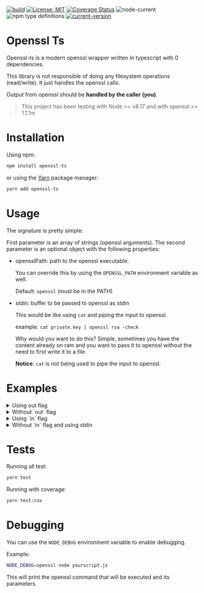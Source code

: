 [![build](https://github.com/marianozunino/morpheus/actions/workflows/build_deploy.yml/badge.svg)](https://github.com/marianozunino/morpheus/actions/workflows/build_deploy.yml)
[![License: MIT](https://img.shields.io/badge/License-MIT-green.svg)](https://opensource.org/licenses/MIT)
[![Coverage Status](https://coveralls.io/repos/github/marianozunino/openssl-ts/badge.svg)](https://coveralls.io/github/marianozunino/openssl-ts)
![node-current](https://img.shields.io/node/v/openssl-ts)
![npm type definitions](https://img.shields.io/npm/types/openssl-ts)
[![current-version](https://img.shields.io/badge/dynamic/json?label=current-version&query=%24.version&url=https%3A%2F%2Fraw.githubusercontent.com%2Fmarianozunino%2Fopenssl-ts%2Fmaster%2Fpackage.json)](https://npmjs.com/package/openssl-ts)
# Openssl Ts

Openssl-ts is a modern openssl wrapper written in typescript with 0 dependencies.

This library is not responsible of doing any filesystem operations (read/write).
It just handles the openssl calls.

Output from openssl should be **handled by the caller (you)**.

> This project has been testing with Node >= v8.17 and with openssl >= 1.1.1m


# Installation

Using npm:
```sh
npm install openssl-ts
```

or using the [Yarn](https://yarnpkg.com) package manager:
```sh
yarn add openssl-ts
```

# Usage

The signature is pretty simple:

First parameter is an array of strings (openssl arguments).
The second parameter is an optional object with the following properties:
- opensslPath: path to the openssl executable.

  You can override this by using the `OPENSSL_PATH` environment variable as well.

  Default: `openssl` (must be in the PATH)
- stdin: buffer to be passed to openssl as stdin 

  This would be like using `cat` and piping the input to openssl.

  example: `cat private.key | openssl rsa -check`

  Why would you want to do this?
  Simple, sometimes you have the content already on ram and you want to pass it to openssl without the need to first write it to a file.

  **Notice**: `cat` is not being used to pipe the input to openssl.


# Examples

<details>
  <summary>Using out flag</summary>

```ts
import { openssl } from 'openssl-ts';

const output = await openssl(['genrsa', '-out', 'private.key', '2048']);

// output is a Buffer
console.log(output.toString());
/*
Generating RSA private key, 2048 bit long modulus (2 primes)
................................................+++++
...........+++++
e is 65537 (0x010001)
*/
// if you want the private.key content, you should read the file from the filesystem
```
</details>

<details>
  <summary>Without `out` flag</summary>

```ts
import { openssl } from 'openssl-ts';

const output = await openssl(['genrsa', '2048']);

// output is a Buffer
console.log(output.toString());

/*
Generating RSA private key, 2048 bit long modulus (2 primes)
....................................................................+++++
.............................+++++
e is 65537 (0x010001)
-----BEGIN RSA PRIVATE KEY-----
MIIEowIBAAKCAQEAoNKO2MDD9TzZ9KpSJ7JAuIWDhTY5qZJGbgUltnUKqTts+A7s
...
-----END RSA PRIVATE KEY-----
*/

// if you want just the key you must parse the output

```
</details>


<details>
  <summary>Using `in` flag</summary>

```ts
import { openssl } from 'openssl-ts';

const output = await openssl(['rsa', '-in', 'private.key', '-check']);

// output is a Buffer
console.log(output.toString());


/*
RSA key ok
writing RSA key
-----BEGIN RSA PRIVATE KEY-----
....
-----END RSA PRIVATE KEY-----

*/
```
</details>


<details>
  <summary>Without `in` flag and using stdin</summary>

```ts
import { openssl } from 'openssl-ts';

const buffer = readFileSync('private.key');

const output = await openssl(['rsa', 'check'], {
  stdin: buffer,
});

// output is a Buffer
console.log(output.toString());

/*
RSA key ok
writing RSA key
-----BEGIN RSA PRIVATE KEY-----
....
-----END RSA PRIVATE KEY-----

*/
```
</details>


# Tests

Running all test:

```sh
yarn test
```

Running with coverage:

```sh
yarn test:cov
```


# Debugging

You can use the `NODE_DEBUG` environment variable to enable debugging.

Example:
```sh
NODE_DEBUG=openssl node yourscript.js
```

This will print the openssl command that will be executed and its parameters.